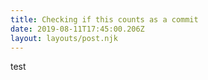 ```yaml
---
title: Checking if this counts as a commit
date: 2019-08-11T17:45:00.206Z
layout: layouts/post.njk
---
```

test
